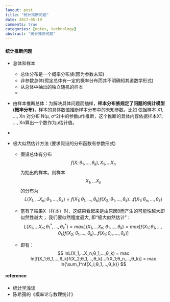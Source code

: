 ```yaml
---
layout: post
title: "统计推断问题"
date: 2017-05-19
comments: true
categories: [notes, technology]
abstract: "统计推断问题"
---
```


#### 统计推断问题
  * 总体和样本
    - 总体分布是一个概率分布族(因为参数未知)
    - 非参数总体(假定总体有一定的概率分布而并不明确知其道数学形式) 
    - 从总体中抽出的独立随机的样本  
    -  
  * 由样本推断总体：为解决具体问题而抽样，**样本分布族规定了问题的统计模型(概率分布)**，样本的具体数值推断样本分布中的未知参数。比如 依据样本 X1, ..., Xn 对分布 N(μ, σ^2)中的参数μ作推断，这个推断的具体内容依据样本X1, ..., Xn算出一个数作为μ估计值。  
  
  *  
    
  * 极大似然估计方法 (要求假设的分布函数有参数形式)  
    - 假设总体有分布 $$ f(X;θ_1,...,θ_k), X_1,...X_n $$ 为抽出的样本。则样本 $$ X_1,...X_n $$ 的分布为
    $$ L(X_1,...X_n;θ_1,...,θ_k)   
       = f(X_1;θ_1,...,θ_k)f(X_2;θ_1,...,θ_k)...f(X_1;θ_n,...,θ_k)
    $$
      
    - 當有了結果X（样本）时，这结果看起来是由原因θ而产生的可能性越大即似然性越大； 我们要似然程度最大, 即“极大似然估计”：
    $$ L(X_1,...X_n;θ_1^*,...,θ_k^*) 
       = max L(X_1,...X_n;θ_1,...,θ_k)   
       = max [f(X_1;θ_1,...,θ_k)f(X_2;θ_1,...,θ_k)...f(X_1;θ_n,...,θ_k)]
    $$

    - 即有：
    $$ lnL(X_1,...X_n;θ_1,...,θ_k)   
        = max ln[f(X_1;θ_1,...,θ_k)f(X_2;θ_1,...,θ_k)...f(X_1;θ_n,...,θ_k)]  
        = max ln{\sum_1^nf(X_i;θ_1,...,θ_k)}
    $$


####
    
    
#### reference
* [统计学浅谈](http://episte.math.ntu.edu.tw/articles/mm/mm_03_3_07/index.html)
*  陈希孺的《概率论与数理统计》
